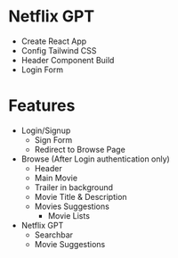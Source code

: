# Netflix GPT

- Create React App
- Config Tailwind CSS
- Header Component Build
- Login Form

# Features

- Login/Signup
  - Sign Form
  - Redirect to Browse Page
- Browse (After Login authentication only)
  - Header
  - Main Movie
  - Trailer in background
  - Movie Title & Description
  - Movies Suggestions
    - Movie Lists
- Netflix GPT
  - Searchbar
  - Movie Suggestions
